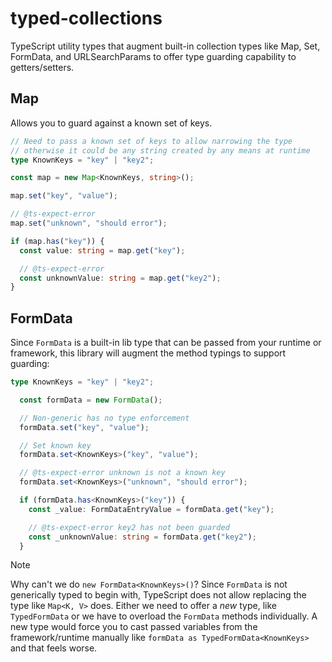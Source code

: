 # typed-collections

TypeScript utility types that augment built-in collection types like Map, Set,
FormData, and URLSearchParams to offer type guarding capability to
getters/setters.

## Map

Allows you to guard against a known set of keys.

```ts
// Need to pass a known set of keys to allow narrowing the type
// otherwise it could be any string created by any means at runtime
type KnownKeys = "key" | "key2";

const map = new Map<KnownKeys, string>();

map.set("key", "value");

// @ts-expect-error
map.set("unknown", "should error");

if (map.has("key")) {
  const value: string = map.get("key");

  // @ts-expect-error
  const unknownValue: string = map.get("key2");
}
```

## FormData

Since `FormData` is a built-in lib type that can be passed from your runtime or framework, this library will augment the method typings to support guarding:

```ts
type KnownKeys = "key" | "key2";

  const formData = new FormData();

  // Non-generic has no type enforcement
  formData.set("key", "value");

  // Set known key
  formData.set<KnownKeys>("key", "value");

  // @ts-expect-error unknown is not a known key
  formData.set<KnownKeys>("unknown", "should error");

  if (formData.has<KnownKeys>("key")) {
    const _value: FormDataEntryValue = formData.get("key");

    // @ts-expect-error key2 has not been guarded
    const _unknownValue: string = formData.get("key2");
  }
```

> [!NOTE]
> Why can't we do `new FormData<KnownKeys>()`? Since `FormData` is not generically typed to begin with, TypeScript does not allow replacing the type like `Map<K, V>` does. Either we need to offer a _new_ type, like `TypedFormData` or we have to overload the `FormData` methods individually. A new type would force you to cast passed variables from the framework/runtime manually like `formData as TypedFormData<KnownKeys>` and that feels worse.